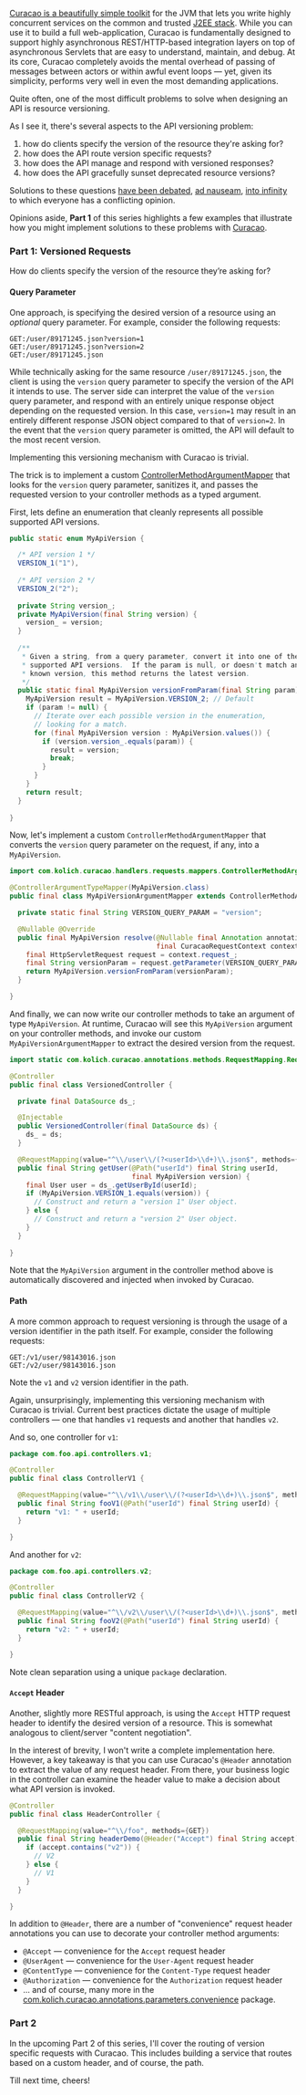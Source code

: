 [Curacao is a beautifully simple toolkit](introducing-curacao) for the JVM that lets you write highly concurrent services on the common and trusted [J2EE stack](https://jcp.org/aboutJava/communityprocess/final/jsr315/).  While you can use it to build a full web-application, Curacao is fundamentally designed to support highly asynchronous REST/HTTP-based integration layers on top of asynchronous Servlets that are easy to understand, maintain, and debug.  At its core, Curacao completely avoids the mental overhead of passing of messages between actors or within awful event loops &mdash; yet, given its simplicity, performs very well in even the most demanding applications.

Quite often, one of the most difficult problems to solve when designing an API is resource versioning.

As I see it, there's several aspects to the API versioning problem:

1. how do clients specify the version of the resource they're asking for?
2. how does the API route version specific requests?
3. how does the API manage and respond with versioned responses?
4. how does the API gracefully sunset deprecated resource versions?

Solutions to these questions [have been debated](http://stackoverflow.com/questions/389169/best-practices-for-api-versioning), [ad nauseam](http://stackoverflow.com/questions/972226/how-to-version-rest-uris), [into infinity](http://www.lexicalscope.com/blog/2012/03/12/how-are-rest-apis-versioned/) to which everyone has a conflicting opinion.

Opinions aside, **Part 1** of this series highlights a few examples that illustrate how you might implement solutions to these problems with [Curacao](https://github.com/markkolich/curacao).

### Part 1: Versioned Requests

How do clients specify the version of the resource they’re asking for?

#### Query Parameter

One approach, is specifying the desired version of a resource using an *optional* query parameter.  For example, consider the following requests:

```
GET:/user/89171245.json?version=1
GET:/user/89171245.json?version=2
GET:/user/89171245.json
```

While technically asking for the same resource `/user/89171245.json`, the client is using the `version` query parameter to specify the version of the API it intends to use.  The server side can interpret the value of the `version` query parameter, and respond with an entirely unique response object depending on the requested version.  In this case, `version=1` may result in an entirely different response JSON object compared to that of `version=2`.  In the event that the `version` query parameter is omitted, the API will default to the most recent version.

Implementing this versioning mechanism with Curacao is trivial.

The trick is to implement a custom [ControllerMethodArgumentMapper](https://github.com/markkolich/curacao/blob/master/curacao/src/main/java/com/kolich/curacao/handlers/requests/mappers/ControllerMethodArgumentMapper.java) that looks for the `version` query parameter, sanitizes it, and passes the requested version to your controller methods as a typed argument.

First, lets define an enumeration that cleanly represents all possible supported API versions.

```java
public static enum MyApiVersion {

  /* API version 1 */
  VERSION_1("1"),
  
  /* API version 2 */
  VERSION_2("2");
  
  private String version_;
  private MyApiVersion(final String version) {
    version_ = version;
  }
  
  /**
   * Given a string, from a query parameter, convert it into one of the
   * supported API versions.  If the param is null, or doesn't match any
   * known version, this method returns the latest version.
   */
  public static final MyApiVersion versionFromParam(final String param) {
    MyApiVersion result = MyApiVersion.VERSION_2; // Default
    if (param != null) {
      // Iterate over each possible version in the enumeration,
      // looking for a match.
      for (final MyApiVersion version : MyApiVersion.values()) {
        if (version.version_.equals(param)) {
          result = version;
          break;
        }
      }
    }
    return result;
  }
  
}
```

Now, let's implement a custom `ControllerMethodArgumentMapper` that converts the `version` query parameter on the request, if any, into a `MyApiVersion`.

```java
import com.kolich.curacao.handlers.requests.mappers.ControllerMethodArgumentMapper;

@ControllerArgumentTypeMapper(MyApiVersion.class)
public final class MyApiVersionArgumentMapper extends ControllerMethodArgumentMapper<MyApiVersion> {

  private static final String VERSION_QUERY_PARAM = "version";

  @Nullable @Override
  public final MyApiVersion resolve(@Nullable final Annotation annotation,
                                    final CuracaoRequestContext context) throws Exception {
    final HttpServletRequest request = context.request_;
    final String versionParam = request.getParameter(VERSION_QUERY_PARAM);
    return MyApiVersion.versionFromParam(versionParam);
  }

}
```

And finally, we can now write our controller methods to take an argument of type `MyApiVersion`.  At runtime, Curacao will see this `MyApiVersion` argument on your controller methods, and invoke our custom `MyApiVersionArgumentMapper` to extract the desired version from the request.

```java
import static com.kolich.curacao.annotations.methods.RequestMapping.RequestMethod.*;

@Controller
public final class VersionedController {

  private final DataSource ds_;

  @Injectable
  public VersionedController(final DataSource ds) {
    ds_ = ds;
  }

  @RequestMapping(value="^\\/user\\/(?<userId>\\d+)\\.json$", methods={GET})
  public final String getUser(@Path("userId") final String userId,
                              final MyApiVersion version) {
    final User user = ds_.getUserById(userId);
    if (MyApiVersion.VERSION_1.equals(version)) {
      // Construct and return a "version 1" User object.
    } else {
      // Construct and return a "version 2" User object.
    }
  }
  
}
```

Note that the `MyApiVersion` argument in the controller method above is automatically discovered and injected when invoked by Curacao.

#### Path

A more common approach to request versioning is through the usage of a version identifier in the path itself.    For example, consider the following requests:

```
GET:/v1/user/98143016.json
GET:/v2/user/98143016.json
```

Note the `v1` and `v2` version identifier in the path.

Again, unsurprisingly, implementing this versioning mechanism with Curacao is trivial.  Current best practices dictate the usage of multiple controllers &mdash; one that handles `v1` requests and another that handles `v2`.

And so, one controller for `v1`:

```java
package com.foo.api.controllers.v1;

@Controller
public final class ControllerV1 {

  @RequestMapping(value="^\\/v1\\/user\\/(?<userId>\\d+)\\.json$", methods={GET})
  public final String fooV1(@Path("userId") final String userId) {
    return "v1: " + userId;
  }

}
```

And another for `v2`:

```java
package com.foo.api.controllers.v2;

@Controller
public final class ControllerV2 {

  @RequestMapping(value="^\\/v2\\/user\\/(?<userId>\\d+)\\.json$", methods={GET})
  public final String fooV2(@Path("userId") final String userId) {
    return "v2: " + userId;
  }

}
```

Note clean separation using a unique `package` declaration.

#### `Accept` Header

Another, slightly more RESTful approach, is using the `Accept` HTTP request header to identify the desired version of a resource.  This is somewhat analogous to client/server "content negotiation".

In the interest of brevity, I won't write a complete implementation here.  However, a key takeaway is that you can use Curacao's `@Header` annotation to extract the value of any request header.  From there, your business logic in the controller can examine the header value to make a decision about what API version is invoked.
  
```java
@Controller
public final class HeaderController {

  @RequestMapping(value="^\\/foo", methods={GET})
  public final String headerDemo(@Header("Accept") final String accept) {
    if (accept.contains("v2")) {
      // V2
    } else {
      // V1
    }
  }  

}
```

In addition to `@Header`, there are a number of "convenience" request header annotations you can use to decorate your controller method arguments:

* `@Accept` &mdash; convenience for the `Accept` request header
* `@UserAgent` &mdash; convenience for the `User-Agent` request header
* `@ContentType` &mdash; convenience for the `Content-Type` request header
* `@Authorization` &mdash; convenience for the `Authorization` request header
* ... and of course, many more in the [com.kolich.curacao.annotations.parameters.convenience](https://github.com/markkolich/curacao/tree/master/curacao/src/main/java/com/kolich/curacao/annotations/parameters/convenience) package.

### Part 2

In the upcoming Part 2 of this series, I'll cover the routing of version specific requests with Curacao.  This includes building a service that routes based on a custom header, and of course, the path.
  
Till next time, cheers!